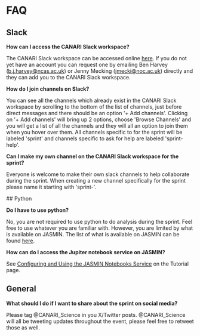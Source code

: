 # FAQ

## Slack

**How can I access the CANARI Slack workspace?**

The CANARI Slack workspace can be accessed online [here](http://canariworkspace.slack.com).  If you do not yet have an account you can request one by emailing Ben Harvey (b.j.harvey@ncas.ac.uk) or Jenny Mecking (jmecki@noc.ac.uk) directly and they can add you to the CANARI Slack workspace.

**How do I join channels on Slack?**

You can see all the channels which already exist in the CANARI Slack workspace by scrolling to the bottom of the list of channels, just before direct messages and there should be an option '+ Add channels'.  Clicking on '+ Add channels' will bring up 2 options, choose 'Browse Channels' and you will get a list of all the channels and they will all an option to join them when you hover over them.  All channels specific to for the sprint will be labeled 'sprint' and channels specific to ask for help are labeled 'sprint-help'.

**Can I make my own channel on the CANARI Slack workspace for the sprint?**

Everyone is welcome to make their own slack channels to help collaborate during the sprint.  When creating a new channel specifically for the sprint please name it starting with 'sprint-'.


## Python

**Do I have to use python?**

No, you are not required to use python to do analysis during the sprint.  Feel free to use whatever you are familiar with.  However, you are limited by what is available on JASMIN.  The list of what is available on JASMIN can be found [here](https://help.jasmin.ac.uk/docs/software-on-jasmin/software-overview/).

**How can do I access the Jupiter notebook service on JASMIN?**

See [Configuring and Using the JASMIN Notebooks Service](jasmin_notebook_service.md) on the Tutorial page.

## General

**What should I do if I want to share about the sprint on social media?**

Please tag @CANARI_Science in you X/Twitter posts.  @CANARI_Science will all be tweeting updates throughout the event, please feel free to retweet those as well.


